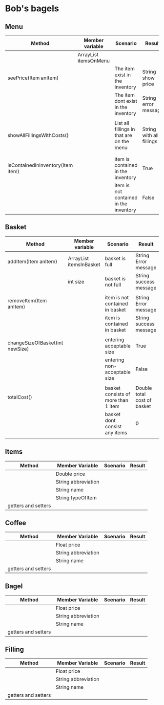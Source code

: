 # Bob's bagels

## Menu
| Method                            | Member variable             | Scenario                                  | Result                   |
|-----------------------------------|-----------------------------|-------------------------------------------|--------------------------|
|                                   | ArrayList<item> itemsOnMenu |                                           |                          |
| seePrice(Item anItem)             |                             | The item exist in the inventory           | String show price        |
|                                   |                             | The item dont exist in the inventory      | String error message     |
|                                   |                             |                                           |                          |
| showAllFillingsWithCosts()        |                             | List all fillings in that are on the menu | String with all fillings |
|                                   |                             |                                           |                          |
|                                   |                             |                                           |                          |
| isContainedInInventory(Item item) |                             | item is contained in the inventory        | True                     |
|                                   |                             | item is not contained in the inventory    | False                    |


## Basket
| Method                          | Member variable               | Scenario                            | Result                      |
|---------------------------------|-------------------------------|-------------------------------------|-----------------------------|
| addItem(Item anItem)            | ArrayList<Item> itemsInBasket | basket is full                      | String Error message        |
|                                 | int size                      | basket is not full                  | String success message      |
|                                 |                               |                                     |                             |
| removeItem(Item anItem)         |                               | item is not contained in basket     | String Error message        |
|                                 |                               | item is contained in basket         | String success message      |
|                                 |                               |                                     |                             |
| changeSizeOfBasket(int newSize) |                               | entering acceptable size            | True                        |
|                                 |                               | entering non-acceptable size        | False                       |
|                                 |                               |                                     |                             |
| totalCost()                     |                               | basket consists of more than 1 item | Double total cost of basket |
|                                 |                               | basket dont consist any items       | 0                           |
|                                 |                               |                                     |                             |


## Items
| Method              | Member Variable     | Scenario | Result |
|---------------------|---------------------|----------|--------|
|                     | Double price        |          |        |
|                     | String abbreviation |          |        |
|                     | String name         |          |        |
|                     | String typeOfItem   |          |        |
| getters and setters |                     |          |        |


## Coffee
| Method              | Member Variable     | Scenario | Result |
|---------------------|---------------------|----------|--------|
|                     | Float price         |          |        |
|                     | String abbreviation |          |        |
|                     | String name         |          |        |
| getters and setters |                     |          |        |


## Bagel
| Method              | Member Variable     | Scenario | Result |
|---------------------|---------------------|----------|--------|
|                     | Float price         |          |        |
|                     | String abbreviation |          |        |
|                     | String name         |          |        |
| getters and setters |                     |          |        |


## Filling
| Method              | Member Variable     | Scenario | Result |
|---------------------|---------------------|----------|--------|
|                     | Float price         |          |        |
|                     | String abbreviation |          |        |
|                     | String name         |          |        |
| getters and setters |                     |          |        |